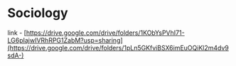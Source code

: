 # Sociology
link - [https://drive.google.com/drive/folders/1KObYsPVhI71-LG6pIajwIVRhRPG1ZabM?usp=sharing](https://drive.google.com/drive/folders/1pLn5GKfviBSX6imEuOQiKl2m4dv9sdA-)
